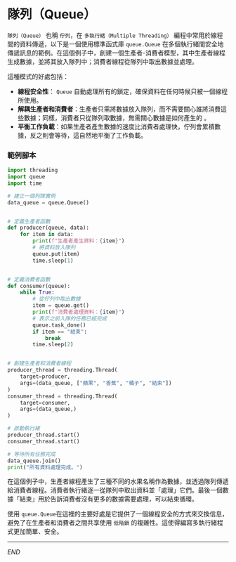 # 隊列（Queue）

`隊列（Queue）` 也稱 `佇列`，在 `多執行緒（Multiple Threading）` 編程中常用於線程間的資料傳遞，以下是一個使用標準函式庫 `queue.Queue` 在多個執行緒間安全地傳遞訊息的範例。在這個例子中，創建一個生產者-消費者模型，其中生產者線程生成數據，並將其放入隊列中；消費者線程從隊列中取出數據並處理。

這種模式的好處包括：

- **線程安全性**： `Queue` 自動處理所有的鎖定，確保資料在任何時候只被一個線程所使用。
- **解耦生產者和消費者**：生產者只需將數據放入隊列，而不需要關心誰將消費這些數據；同樣，消費者只從隊列取數據，無需關心數據是如何產生的 。
- **平衡工作負載**：如果生產者產生數據的速度比消費者處理快，佇列會累積數據，反之則會等待，這自然地平衡了工作負載。

### 範例腳本

```python
import threading
import queue
import time

# 建立一個列隊實例
data_queue = queue.Queue()


# 定義生產者函數
def producer(queue, data):
    for item in data:
        print(f"生產者產生資料：{item}")
        # 將資料放入隊列
        queue.put(item)
        time.sleep(1)


# 定義消費者函數
def consumer(queue):
    while True:
        # 從佇列中取出數據
        item = queue.get()
        print(f"消費者處理資料：{item}")
        # 表示之前入隊的任務已經完成
        queue.task_done()
        if item == "結束":
            break
        time.sleep(2)


# 創建生產者和消費者線程
producer_thread = threading.Thread(
    target=producer,
    args=(data_queue, ["蘋果", "香蕉", "橘子", "結束"])
)
consumer_thread = threading.Thread(
    target=consumer,
    args=(data_queue,)
)

# 啟動執行緒
producer_thread.start()
consumer_thread.start()

# 等待所有任務完成
data_queue.join()
print("所有資料處理完成。")
```

在這個例子中，生產者線程產生了三種不同的水果名稱作為數據，並透過隊列傳遞給消費者線程。消費者執行緒逐一從隊列中取出資料並「處理」它們。最後一個數據「結束」用於告訴消費者沒有更多的數據需要處理，可以結束循環。

使用 `queue.Queue`在這裡的主要好處是它提供了一個線程安全的方式來交換信息，避免了在生產者和消費者之間共享使用 `低階鎖` 的複雜性。這使得編寫多執行緒程式更加簡單、安全。

___

_END_